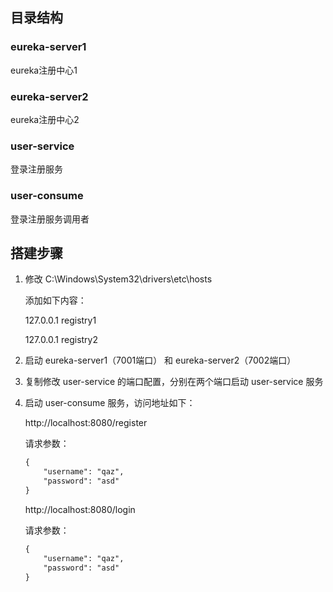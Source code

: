 ## 目录结构

### eureka-server1

eureka注册中心1

### eureka-server2

eureka注册中心2

### user-service

登录注册服务

### user-consume

登录注册服务调用者

## 搭建步骤

1. 修改 C:\Windows\System32\drivers\etc\hosts

   添加如下内容：

   127.0.0.1 registry1

   127.0.0.1 registry2

2. 启动 eureka-server1（7001端口） 和 eureka-server2（7002端口）

3. 复制修改 user-service 的端口配置，分别在两个端口启动 user-service 服务

4. 启动 user-consume 服务，访问地址如下：

    http://localhost:8080/register

   请求参数：

   ```txt
   {
       "username": "qaz",
       "password": "asd"
   }
   ```

    http://localhost:8080/login 

   请求参数：

   ```txt
   {
       "username": "qaz",
       "password": "asd"
   }
   ```